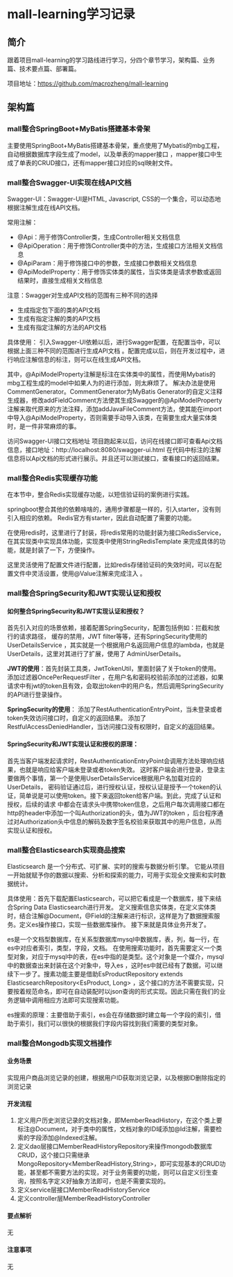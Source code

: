 # mall-learning学习记录
## 简介
跟着项目mall-learning的学习路线进行学习，分四个章节学习，架构篇、业务篇、技术要点篇、部署篇。

项目地址：https://github.com/macrozheng/mall-learning
## 架构篇
### mall整合SpringBoot+MyBatis搭建基本骨架
主要使用SpringBoot+MyBatis搭建基本骨架，重点使用了Mybatis的mbg工程，自动根据数据库字段生成了model，以及单表的mapper接口
，mapper接口中生成了单表的CRUD接口，还有mapper接口对应的sql映射文件。
### mall整合Swagger-UI实现在线API文档
Swagger-UI：Swagger-UI是HTML, Javascript, CSS的一个集合，可以动态地根据注解生成在线API文档。

常用注解：

* @Api：用于修饰Controller类，生成Controller相关文档信息
* @ApiOperation：用于修饰Controller类中的方法，生成接口方法相关文档信息
* @ApiParam：用于修饰接口中的参数，生成接口参数相关文档信息
* @ApiModelProperty：用于修饰实体类的属性，当实体类是请求参数或返回结果时，直接生成相关文档信息

注意：Swagger对生成API文档的范围有三种不同的选择
* 生成指定包下面的类的API文档
* 生成有指定注解的类的API文档
* 生成有指定注解的方法的API文档

具体使用：
引入Swagger-UI依赖以后，进行Swagger配置，在配置当中，可以根据上面三种不同的范围进行生成API文档
。配置完成以后，则在开发过程中，进行响应注解信息的标注，则可以在线生成API文档。

其中，@ApiModelProperty注解是标注在实体类中的属性，而使用Mybatis的mbg工程生成的model中如果人为的进行添加，则太麻烦了。
解决办法是使用CommentGenerator。CommentGenerator为MyBatis Generator的自定义注释生成器，修改addFieldComment方法使其生成Swagger的@ApiModelProperty注解来取代原来的方法注释，添加addJavaFileComment方法，使其能在import中导入@ApiModelProperty，否则需要手动导入该类，在需要生成大量实体类时，是一件非常麻烦的事。

访问Swagger-UI接口文档地址
项目跑起来以后，访问在线接口即可查看Api文档信息，接口地址：http://localhost:8080/swagger-ui.html
在代码中标注的注解信息将以Api文档的形式进行展示。并且还可以测试接口，查看接口的返回结果。

### mall整合Redis实现缓存功能

在本节中，整合Redis实现缓存功能，以短信验证码的案例进行实践。

springboot整合其他的依赖啥啥的，通用步骤都是一样的，引入starter，没有则引入相应的依赖。
Redis官方有starter，因此自动配置了需要的功能。

在使用redis时，这里进行了封装，将redis常用的功能封装为接口RedisService，在其实现类中实现具体功能，实现类中使用StringRedisTemplate
来完成具体的功能，就是封装了一下，方便操作。

这里灵活使用了配置文件进行配置，比如redis存储验证码的失效时间，可以在配置文件中灵活设置，使用@Value注解来完成注入
。


### mall整合SpringSecurity和JWT实现认证和授权

[//]: # (![img.png]&#40;img.png&#41;)


#### 如何整合SpringSecurity和JWT实现认证和授权？
首先引入对应的场景依赖，接着配置SpringSecurity，配置包括例如：拦截和放行的请求路径，
缓存的禁用，JWT filter等等，还有SpringSecurity使用的UserDetailsService
，其实就是一个根据用户名返回用户信息的lambda，也就是UserDetails，这里对其进行了扩展，使用了
AdminUserDetails。

**JWT的使用**：首先封装工具类，JwtTokenUtil，里面封装了关于token的使用。添加过滤器OncePerRequestFilter
，在用户名和密码校验前添加的过滤器，如果请求中有jwt的token且有效，会取出token中的用户名，然后调用SpringSecurity的API进行登录操作。

**SpringSecurity的使用**：
添加了RestAuthenticationEntryPoint，当未登录或者token失效访问接口时，自定义的返回结果。
添加了RestfulAccessDeniedHandler，当访问接口没有权限时，自定义的返回结果。

#### SpringSecurity和JWT实现认证和授权的原理：
首先当客户端发起请求时，RestAuthenticationEntryPoint会调用方法处理响应结果，也就是响应给客户端未登录或者token失效。
这时客户端会进行登录，登录主要做两个事情，第一个是使用UserDetailsService根据用户名加载对应的UserDetails，
密码验证通过后，进行授权认证，授权认证是授予一个token的认证，简单说是可以使用token。接下来返回token给客户端。到此，完成了认证和授权，后续的请求
中都会在请求头中携带token信息，之后用户每次调用接口都在http的header中添加一个叫Authorization的头，值为JWT的token
，后台程序通过对Authorization头中信息的解码及数字签名校验来获取其中的用户信息，从而实现认证和授权。


### mall整合Elasticsearch实现商品搜索

Elasticsearch 是一个分布式、可扩展、实时的搜索与数据分析引擎。 它能从项目一开始就赋予你的数据以搜索、分析和探索的能力，可用于实现全文搜索和实时数据统计。

具体使用：首先下载配置Elasticsearch，可以把它看成是一个数据库，接下来结合Spring Data Elasticsearch进行开发。
定义搜索信息实体类，在定义实体类时，结合注解@Document，@Field的注解来进行标识，这样是为了数据搜索服务。定义es操作接口，实现一些数据库操作。
接下来就是具体业务开发了。

es是一个文档型数据库，在关系型数据库mysql中数据库，表，列，每一行，在es中对应者索引，类型，字段，文档。
在使用搜索功能时，首先需要定义一个类型对象，对应于mysql中的表，在es中指的是类型。这个对象是一个媒介，mysql中的数据查出来封装在这个对象中，导入es
，这时es中就已经有了数据，可以继续下一步了。搜素功能主要是借助EsProductRepository extends ElasticsearchRepository<EsProduct, Long>
，这个接口的方法不需要实现，只要按着规范命名，即可在自动装配时以json查询的形式实现。因此只需在我们的业务逻辑中调用相应方法即可实现搜索功能。

es搜索的原理：主要借助于索引，es会在存储数据时建立每一个字段的索引，借助于索引，我们可以很快的根据我们字段内容找到我们需要的类型对象。

### mall整合Mongodb实现文档操作

#### 业务场景
实现用户商品浏览记录的创建，根据用户ID获取浏览记录，以及根据ID删除指定的浏览记录

#### 开发流程
1. 定义用户历史浏览记录的文档对象，即MemberReadHistory，在这个类上要标注@Document，对于类中的属性，文档对象的ID域添加@Id注解，需要检索的字段添加@Indexed注解。
2. 定义dao层接口MemberReadHistoryRepository来操作mongodb数据库CRUD，这个接口只需继承MongoRepository<MemberReadHistory,String>，即可实现基本的CRUD功能，甚至都不需要方法的实现，对于业务需要的功能，则可以自定义衍生查询，按照名字定义好抽象方法即可，也是不需要实现的。
3. 定义service层接口MemberReadHistoryService
4. 定义controller层MemberReadHistoryController

#### 要点解析
无

#### 注意事项
无
